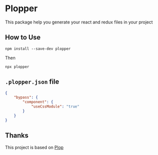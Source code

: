 # Plopper

This package help you generate your react and redux files in your project

## How to Use

`npm install --save-dev plopper`

Then

`npx plopper`

## `.plopper.json` file
```json
{
    "bypass": {
        "component": {
            "useCssModule": "true"
        }
    }
}
```

## Thanks
This project is based on [Plop](https://github.com/amwmedia/plop)

